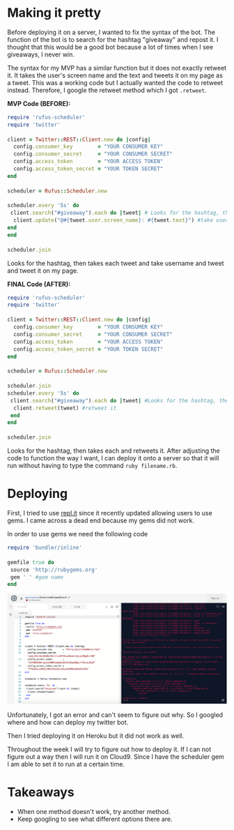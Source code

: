 # Making it pretty

Before deploying it on a server, I wanted to fix the syntax of the bot. The function of the bot is to search for the hashtag "giveaway" and repost it. I thought that this would be a good bot because a lot of times when I see giveaways, I never win. 

The syntax for my MVP has a similar function but it does not exactly retweet it. It takes the user's screen name and the text and tweets it on my page as a tweet. This was a working code but I actually wanted the code to retweet instead. Therefore, I google the retweet method which I got `.retweet`. 

**MVP Code (BEFORE):**

``` ruby 
require 'rufus-scheduler'
require 'twitter'

client = Twitter::REST::Client.new do |config|
  config.consumer_key        = "YOUR CONSUMER KEY"
  config.consumer_secret     = "YOUR CONSUMER SECRET"
  config.access_token        = "YOUR ACCESS TOKEN"
  config.access_token_secret = "YOUR TOKEN SECRET"
end

scheduler = Rufus::Scheduler.new

scheduler.every '5s' do
 client.search("#giveaway").each do |tweet| # Looks for the hashtag, then takes each
  client.update("@#{tweet.user.screen_name}: #{tweet.text}") #take username and tweet and tweet it on my page 
end
end

scheduler.join
```
Looks for the hashtag, then takes each tweet and take username and tweet and tweet it on my page. 

**FINAL Code (AFTER):**

``` ruby 
require 'rufus-scheduler'
require 'twitter'

client = Twitter::REST::Client.new do |config|
  config.consumer_key        = "YOUR CONSUMER KEY"
  config.consumer_secret     = "YOUR CONSUMER SECRET"
  config.access_token        = "YOUR ACCESS TOKEN"
  config.access_token_secret = "YOUR TOKEN SECRET"
end

scheduler = Rufus::Scheduler.new

scheduler.join
scheduler.every '5s' do 
 client.search("#giveaway").each do |tweet| #Looks for the hashtag, then takes each 
  client.retweet(tweet) #retweet it
 end 
end 

scheduler.join
```
Looks for the hashtag, then takes each and retweets it. 
After adjusting the code to function the way I want, I can deploy it onto a server so that it will run without having to type the command `ruby filename.rb`. 

# Deploying 

First, I tried to use [repl.it](https://repl.it/) since it recently updated allowing users to use gems. I came across a dead end because my gems did not work. 

In order to use gems we need the following code 

```ruby
require 'bundler/inline'

gemfile true do 
 source 'http://rubygems.org'
 gem ' ' #gem name 
end
```

[<img src="../images/repl.png">](https://repl.it/repls/SurprisedRingedSearch)

Unfortunately, I got an error and can't seem to figure out why. So I googled where and how can deploy my twitter bot. 

Then I tried deploying it on Heroku but it did not work as well. 

Throughout the week I will try to figure out how to deploy it. If I can not figure out a way then I will run it on Cloud9. Since I have the scheduler gem I am able to set it to run at a certain time. 

# Takeaways
- When one method doesn't work, try another method. 
- Keep googling to see what different options there are.  